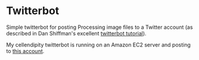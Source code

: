# Twitterbot
Simple twitterbot for posting Processing image files to a Twitter account (as described in Dan Shiffman's excellent  <a href="https://www.youtube.com/playlist?list=PLRqwX-V7Uu6atTSxoRiVnSuOn6JHnq2yV">twitterbot tutorial</a>).

My cellendipity twitterbot is running on an Amazon EC2 server and posting to <a href="https://twitter.com/cellendipity">this account</a>.

